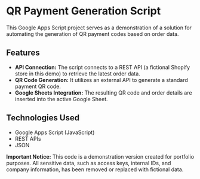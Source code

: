 # QR Payment Generation Script

This Google Apps Script project serves as a demonstration of a solution for automating the generation of QR payment codes based on order data.

## Features

-   **API Connection:** The script connects to a REST API (a fictional Shopify store in this demo) to retrieve the latest order data.
-   **QR Code Generation:** It utilizes an external API to generate a standard payment QR code.
-   **Google Sheets Integration:** The resulting QR code and order details are inserted into the active Google Sheet.

## Technologies Used

-   Google Apps Script (JavaScript)
-   REST APIs
-   JSON

**Important Notice:** This code is a demonstration version created for portfolio purposes. All sensitive data, such as access keys, internal IDs, and company information, has been removed or replaced with fictional data.